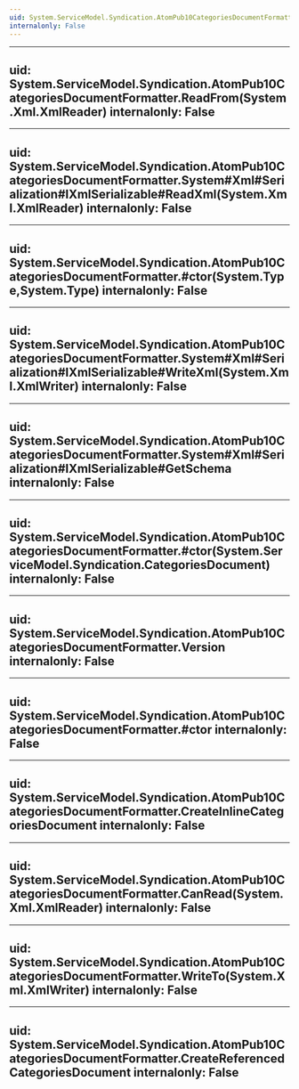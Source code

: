 ```yaml
---
uid: System.ServiceModel.Syndication.AtomPub10CategoriesDocumentFormatter
internalonly: False
---
```


---
uid: System.ServiceModel.Syndication.AtomPub10CategoriesDocumentFormatter.ReadFrom(System.Xml.XmlReader)
internalonly: False
---

---
uid: System.ServiceModel.Syndication.AtomPub10CategoriesDocumentFormatter.System#Xml#Serialization#IXmlSerializable#ReadXml(System.Xml.XmlReader)
internalonly: False
---

---
uid: System.ServiceModel.Syndication.AtomPub10CategoriesDocumentFormatter.#ctor(System.Type,System.Type)
internalonly: False
---

---
uid: System.ServiceModel.Syndication.AtomPub10CategoriesDocumentFormatter.System#Xml#Serialization#IXmlSerializable#WriteXml(System.Xml.XmlWriter)
internalonly: False
---

---
uid: System.ServiceModel.Syndication.AtomPub10CategoriesDocumentFormatter.System#Xml#Serialization#IXmlSerializable#GetSchema
internalonly: False
---

---
uid: System.ServiceModel.Syndication.AtomPub10CategoriesDocumentFormatter.#ctor(System.ServiceModel.Syndication.CategoriesDocument)
internalonly: False
---

---
uid: System.ServiceModel.Syndication.AtomPub10CategoriesDocumentFormatter.Version
internalonly: False
---

---
uid: System.ServiceModel.Syndication.AtomPub10CategoriesDocumentFormatter.#ctor
internalonly: False
---

---
uid: System.ServiceModel.Syndication.AtomPub10CategoriesDocumentFormatter.CreateInlineCategoriesDocument
internalonly: False
---

---
uid: System.ServiceModel.Syndication.AtomPub10CategoriesDocumentFormatter.CanRead(System.Xml.XmlReader)
internalonly: False
---

---
uid: System.ServiceModel.Syndication.AtomPub10CategoriesDocumentFormatter.WriteTo(System.Xml.XmlWriter)
internalonly: False
---

---
uid: System.ServiceModel.Syndication.AtomPub10CategoriesDocumentFormatter.CreateReferencedCategoriesDocument
internalonly: False
---
